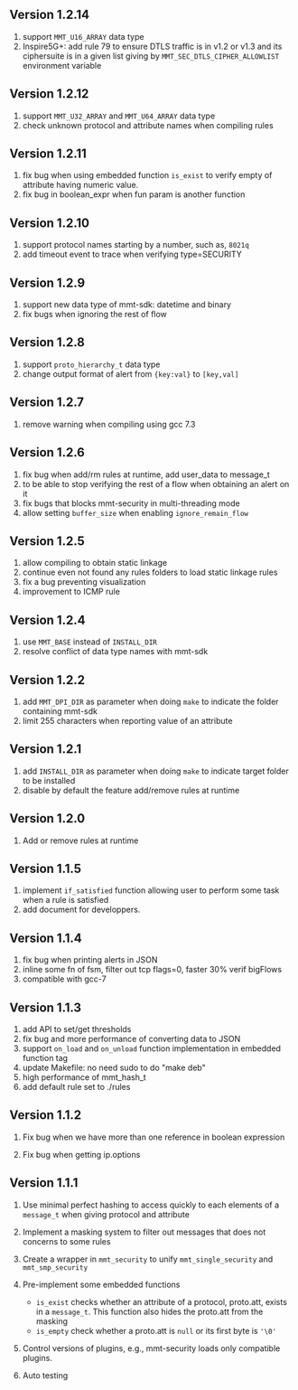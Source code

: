 ## Version 1.2.14
1. support `MMT_U16_ARRAY` data type
2. Inspire5G+: add rule 79 to ensure DTLS traffic is in v1.2 or v1.3 and its ciphersuite is in a given list giving by `MMT_SEC_DTLS_CIPHER_ALLOWLIST` environment variable

## Version 1.2.12

1. support `MMT_U32_ARRAY` and `MMT_U64_ARRAY` data type
2. check unknown protocol and attribute names when compiling rules

## Version 1.2.11

1. fix bug when using embedded function `is_exist` to verify empty of attribute having numeric value. 
2. fix bug in boolean_expr when fun param is another function

## Version 1.2.10

1. support protocol names starting by a number, such as, `8021q`
2. add timeout event to trace when verifying type=SECURITY

## Version 1.2.9

1. support new data type of mmt-sdk: datetime and binary
2. fix bugs when ignoring the rest of flow

## Version 1.2.8

1. support `proto_hierarchy_t` data type
2. change output format of alert from `{key:val}` to `[key,val]`


## Version 1.2.7

1. remove warning when compiling using gcc 7.3

## Version 1.2.6

1. fix bug when add/rm rules at runtime, add user_data to message_t
2. to be able to stop verifying the rest of a flow when obtaining an alert on it
3. fix bugs that blocks mmt-security in multi-threading mode
4. allow setting `buffer_size` when enabling `ignore_remain_flow`

## Version 1.2.5

1. allow compiling to obtain static linkage
2. continue even not found any rules folders to load static linkage rules
3. fix a bug preventing visualization
4. improvement to ICMP rule


## Version 1.2.4

1. use `MMT_BASE` instead of `INSTALL_DIR`
2. resolve conflict of data type names with mmt-sdk


## Version 1.2.2

1. add `MMT_DPI_DIR` as parameter when doing `make` to indicate the folder containing mmt-sdk
2. limit 255 characters when reporting value of an attribute

## Version 1.2.1

1. add `INSTALL_DIR` as parameter when doing `make` to indicate target folder to be installed
2. disable by default the feature add/remove rules at runtime

## Version 1.2.0

1. Add or remove rules at runtime

## Version 1.1.5

1. implement `if_satisfied` function allowing user to perform some task when a rule is satisfied  
2. add document for developpers.

## Version 1.1.4

1. fix bug when printing alerts in JSON
2. inline some fn of fsm, filter out tcp flags=0, faster 30% verif bigFlows
3. compatible with gcc-7

## Version 1.1.3

1. add API to set/get thresholds
2. fix bug and more performance of converting data to JSON
3. support `on_load` and `on_unload` function implementation in embedded function tag
4. update Makefile: no need sudo to do "make deb"
5. high performance of mmt_hash_t
6. add default rule set to ./rules

## Version 1.1.2

1. Fix bug when we have more than one reference in boolean expression

2. Fix bug when getting ip.options 


## Version 1.1.1

1. Use minimal perfect hashing to access quickly to each elements of a `message_t` when giving protocol and attribute

2. Implement a masking system to filter out messages that does not concerns to some rules 

3. Create a wrapper in `mmt_security` to unify `mmt_single_security` and `mmt_smp_security`

4. Pre-implement some embedded functions

   - `is_exist` checks whether an attribute of a protocol, proto.att, exists in a `message_t`. This function also hides the proto.att from the masking
   - `is_empty` check whether a proto.att is `null` or its first byte is `'\0'`

5. Control versions of plugins, e.g., mmt-security loads only compatible plugins.

6. Auto testing